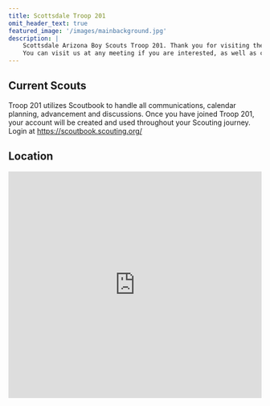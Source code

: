 ```yaml
---
title: Scottsdale Troop 201
omit_header_text: true
featured_image: '/images/mainbackground.jpg'
description: |
    Scottsdale Arizona Boy Scouts Troop 201. Thank you for visiting the Troop 201 website. Troop 201 is part of the Grand Canyon Council in the Camelback District. We are a youth-led troop that meets Tuesdays from 7pm – 8:30pm at Scottsdale United Methodist Church.
    You can visit us at any meeting if you are interested, as well as contact our Committee members at info@aztroop201.org
---
```


## Current Scouts

Troop 201 utilizes Scoutbook to handle all communications, calendar planning, advancement and discussions. Once you have joined Troop 201, your account will be created and used throughout your Scouting journey. Login at https://scoutbook.scouting.org/

## Location

<iframe src="https://www.google.com/maps/embed?pb=!1m18!1m12!1m3!1d3327.188990793404!2d-111.92062824934435!3d33.49645975416627!2m3!1f0!2f0!3f0!3m2!1i1024!2i768!4f13.1!3m3!1m2!1s0x872b0bb84db412e7%3A0xd34cb65b69273e3b!2s4140%20N%20Miller%20Rd%2C%20Scottsdale%2C%20AZ%2085251!5e0!3m2!1sen!2sus!4v1615586514966!5m2!1sen!2sus" width="100%" height="450" style="border:0;" allowfullscreen="" loading="lazy"></iframe>
